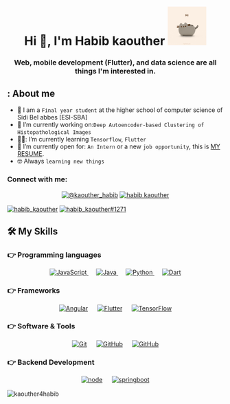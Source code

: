 <h1 align="center">Hi 👋, I'm Habib kaouther  <a  target="_blank">
    <img src="https://github.com/kaouther4habib/kaouther4habib/blob/main/giphy.gif" width="90px" />
  </a></h1>
<h3 align="center">Web, mobile development (Flutter), and data science are all things I'm interested in.</h3>




## :  About me
- 🏫 I am a `Final year student` at the higher school of computer science of Sidi Bel abbes [ESI-SBA]
- 🔭 I’m currently working on:`Deep Autoencoder-based Clustering of
Histopathological Images`
- 👩‍🎓: I’m currently learning `Tensorflow`, `Flutter`
- :thinking: I’m currently open for: `An Intern` or a new `job opportunity`, this is [MY RESUME](https://drive.google.com/file/d/1pXlfPQWlw8iHv5S9Z9ahfp0zgtnhybOP/view?usp=sharing).
- :nerd_face: Always `learning new things`


<h3 align="left">Connect with me:</h3>
<p align="center">
<a href="https://twitter.com/@kaouther_habib" target="blank"><img align="center" src="https://raw.githubusercontent.com/rahuldkjain/github-profile-readme-generator/master/src/images/icons/Social/twitter.svg" alt="@kaouther_habib" height="30" width="40" /></a>
<a href="https://linkedin.com/in/habib kaouther" target="blank"><img align="center" src="https://raw.githubusercontent.com/rahuldkjain/github-profile-readme-generator/master/src/images/icons/Social/linked-in-alt.svg" alt="habib kaouther" height="30" width="40" /></a>

<a href="https://instagram.com/habib_kaouther" target="blank"><img align="center" src="https://raw.githubusercontent.com/rahuldkjain/github-profile-readme-generator/master/src/images/icons/Social/instagram.svg" alt="habib_kaouther" height="30" width="40" /></a>
<a href="https://discord.gg/habib_kaouther#1271" target="blank"><img align="center" src="https://raw.githubusercontent.com/rahuldkjain/github-profile-readme-generator/master/src/images/icons/Social/discord.svg" alt="habib_kaouther#1271" height="30" width="40" /></a>
</p>



## 🛠️ My Skills

### 👉 Programming languages

<p align="center"> 
   &emsp;
  <a href="https://developer.mozilla.org/en-US/docs/Web/JavaScript" target="_blank"> 
     <img alt="JavaScript" src="https://img.shields.io/badge/-JavaScript-pink">
   </a>
  &emsp;
  <a href="https://www.java.com" target="_blank"> 
    <img alt="Java" src="https://img.shields.io/badge/-Java-pink">
  </a>
  &emsp;
   <a href="https://www.python.org" target="_blank">
    <img alt="Python" src="https://img.shields.io/badge/-Python-pink">
  </a>
   &emsp;
   <a href="#"><img alt="Dart" src="https://img.shields.io/badge/-Dart-pink"></a>
  &emsp;
</p>

### 👉 Frameworks
<p align="center"> 
  &emsp; 
  <a href="#"><img alt="Angular" src="https://img.shields.io/badge/-Angular-pink"></a>
  &emsp;
   <a href="#"><img alt="Flutter" src="https://img.shields.io/badge/-Flutter-pink"></a>
  &emsp;
   <a href="#"><img alt="TensorFlow" src="https://img.shields.io/badge/-TensorFlow-pink"></a>
  &emsp;
</p>

 ### 👉 Software & Tools
 
<p align="center">
  &emsp;
    <a href="#"><img alt="Git" src="https://img.shields.io/badge/-git-pink"></a>
  &emsp;
    <a href="#"><img alt="GitHub" src="https://img.shields.io/badge/-github-pink"></a>
  &emsp;
  <a href="#"><img alt="GitHub" src="https://img.shields.io/badge/-Docker-pink"></a>
  &emsp;
  
  </p>
  
 ### 👉 Backend Development
 
<p align="center">
  &emsp;
    <a href="#"><img alt="node" src="https://img.shields.io/badge/-node-pink"></a>
  &emsp;
    <a href="#"><img alt="springboot" src="https://img.shields.io/badge/-springboot-pink"></a>
  &emsp;
  
  </p>
 


















<p><img align="center" src="https://github-readme-stats.vercel.app/api/top-langs?username=kaouther4habib&show_icons=true&locale=en&layout=compact" alt="kaouther4habib" /></p>
